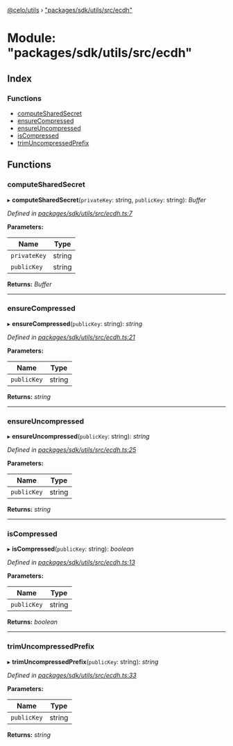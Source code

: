[@celo/utils](../README.md) › ["packages/sdk/utils/src/ecdh"](_packages_sdk_utils_src_ecdh_.md)

# Module: "packages/sdk/utils/src/ecdh"

## Index

### Functions

* [computeSharedSecret](_packages_sdk_utils_src_ecdh_.md#computesharedsecret)
* [ensureCompressed](_packages_sdk_utils_src_ecdh_.md#ensurecompressed)
* [ensureUncompressed](_packages_sdk_utils_src_ecdh_.md#ensureuncompressed)
* [isCompressed](_packages_sdk_utils_src_ecdh_.md#iscompressed)
* [trimUncompressedPrefix](_packages_sdk_utils_src_ecdh_.md#trimuncompressedprefix)

## Functions

###  computeSharedSecret

▸ **computeSharedSecret**(`privateKey`: string, `publicKey`: string): *Buffer*

*Defined in [packages/sdk/utils/src/ecdh.ts:7](https://github.com/celo-org/celo-monorepo/blob/master/packages/sdk/utils/src/ecdh.ts#L7)*

**Parameters:**

Name | Type |
------ | ------ |
`privateKey` | string |
`publicKey` | string |

**Returns:** *Buffer*

___

###  ensureCompressed

▸ **ensureCompressed**(`publicKey`: string): *string*

*Defined in [packages/sdk/utils/src/ecdh.ts:21](https://github.com/celo-org/celo-monorepo/blob/master/packages/sdk/utils/src/ecdh.ts#L21)*

**Parameters:**

Name | Type |
------ | ------ |
`publicKey` | string |

**Returns:** *string*

___

###  ensureUncompressed

▸ **ensureUncompressed**(`publicKey`: string): *string*

*Defined in [packages/sdk/utils/src/ecdh.ts:25](https://github.com/celo-org/celo-monorepo/blob/master/packages/sdk/utils/src/ecdh.ts#L25)*

**Parameters:**

Name | Type |
------ | ------ |
`publicKey` | string |

**Returns:** *string*

___

###  isCompressed

▸ **isCompressed**(`publicKey`: string): *boolean*

*Defined in [packages/sdk/utils/src/ecdh.ts:13](https://github.com/celo-org/celo-monorepo/blob/master/packages/sdk/utils/src/ecdh.ts#L13)*

**Parameters:**

Name | Type |
------ | ------ |
`publicKey` | string |

**Returns:** *boolean*

___

###  trimUncompressedPrefix

▸ **trimUncompressedPrefix**(`publicKey`: string): *string*

*Defined in [packages/sdk/utils/src/ecdh.ts:33](https://github.com/celo-org/celo-monorepo/blob/master/packages/sdk/utils/src/ecdh.ts#L33)*

**Parameters:**

Name | Type |
------ | ------ |
`publicKey` | string |

**Returns:** *string*
